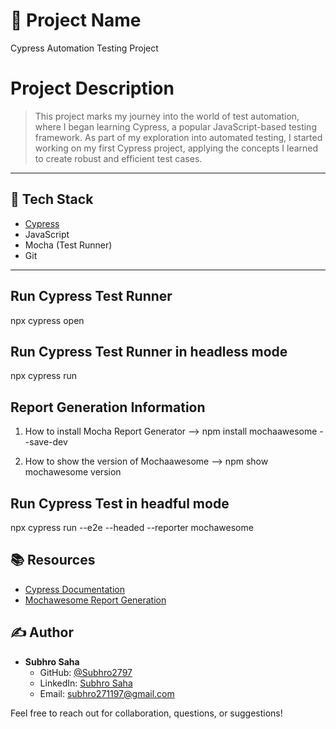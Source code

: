 # 📌 Project Name
Cypress Automation Testing Project

# Project Description
>This project marks my journey into the world of test automation, where I began learning Cypress, a popular JavaScript-based testing framework. As part of my exploration into automated testing, I started working on my first Cypress project, applying the concepts I learned to create robust and efficient test cases.

---

## 🚀 Tech Stack

- [Cypress](https://www.cypress.io/)
- JavaScript
- Mocha (Test Runner)
- Git

---


## Run Cypress Test Runner
npx cypress open


## Run Cypress Test Runner in headless mode

npx cypress run

## Report Generation Information 
1. How to install Mocha Report Generator 
--> npm install mochaawesome --save-dev

2. How to show the version of Mochaawesome
--> npm show mochawesome version

## Run Cypress Test in headful mode
npx cypress run --e2e --headed --reporter mochawesome


## 📚 Resources

- [Cypress Documentation](https://www.cypress.io/docs/)
- [Mochawesome Report Generation](https://www.npmjs.com/package/mochawesome)

## ✍️ Author

- **Subhro Saha**  
  - GitHub: [@Subhro2797](https://github.com/Subhro2797)  
  - LinkedIn: [Subhro Saha](https://www.linkedin.com/in/subhrosaha/)  
  - Email: subhro271197@gmail.com

Feel free to reach out for collaboration, questions, or suggestions!
